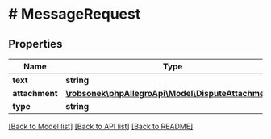 # # MessageRequest

## Properties

Name | Type | Description | Notes
------------ | ------------- | ------------- | -------------
**text** | **string** |  |
**attachment** | [**\robsonek\phpAllegroApi\Model\DisputeAttachmentId**](DisputeAttachmentId.md) |  |
**type** | **string** |  |

[[Back to Model list]](../../README.md#models) [[Back to API list]](../../README.md#endpoints) [[Back to README]](../../README.md)
